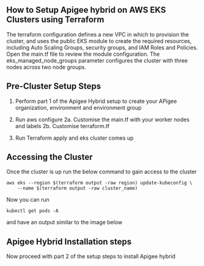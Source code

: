 ## How to Setup Apigee hybrid on AWS EKS Clusters using Terraform 


The terraform configuration defines a new VPC in which to provision the cluster, and uses the public EKS module to create the required resources, including Auto Scaling Groups, security groups, and IAM Roles and Policies.
Open the main.tf file to review the module configuration. The eks_managed_node_groups parameter configures the cluster with three nodes across two node groups.


## Pre-Cluster Setup Steps
1. Perform part 1 of the Apigee Hybrid setup to create your APigee organization, environment and environment group
2. Run aws configure
  2a. Customise the main.tf with your worker nodes and labels
  2b. Customise terraform.tf

3. Run Terraform apply and eks cluster comes up 

##  Accessing the Cluster
Once the cluster is up run the below command to gain access to the cluster 

```
aws eks --region $(terraform output -raw region) update-kubeconfig \
    --name $(terraform output -raw cluster_name)
```

Now you can run 
```
kubectl get pods -A
```
and have an output similar to the image below

## Apigee Hybrid Installation steps
Now proceed with part 2 of the setup steps to install Apigee hybrid
